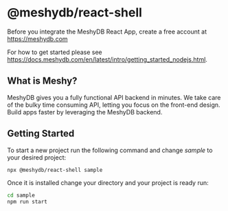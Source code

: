 # @meshydb/react-shell

Before you integrate the MeshyDB React App, create a free account at https://meshydb.com

For how to get started please see https://docs.meshydb.com/en/latest/intro/getting_started_nodejs.html.

## What is Meshy? 
MeshyDB gives you a fully functional API backend in minutes. We take care of the bulky time consuming API, letting you focus on the front-end design. Build apps faster by leveraging the MeshyDB backend.

## Getting Started
To start a new project run the following command and change _sample_ to your desired project:

```sh
npx @meshydb/react-shell sample
```

Once it is installed change your directory and your project is ready run:
```sh
cd sample 
npm run start
```